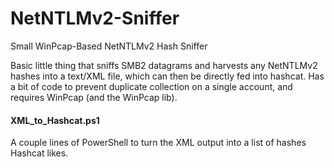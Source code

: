 # NetNTLMv2-Sniffer
Small WinPcap-Based NetNTLMv2 Hash Sniffer

Basic little thing that sniffs SMB2 datagrams and harvests any NetNTLMv2 hashes into a text/XML file, which can then be directly fed into hashcat. Has a bit of code to prevent duplicate collection on a single account, and requires WinPcap (and the WinPcap lib).

#### XML_to_Hashcat.ps1
A couple lines of PowerShell to turn the XML output into a list of hashes Hashcat likes.
